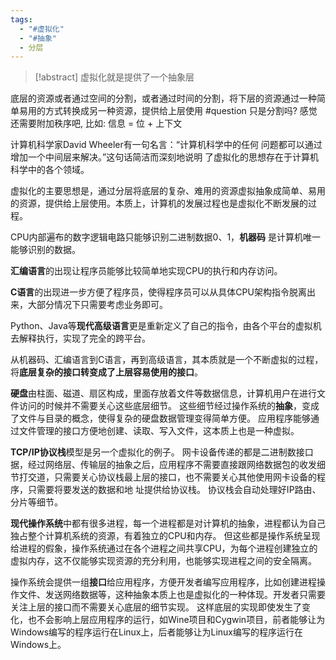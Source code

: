 ```yaml
---
tags:
  - "#虚拟化"
  - "#抽象"
  - 分层
---
```


>[!abstract] 
> 虚拟化就是提供了一个抽象层

底层的资源或者通过空间的分割，或者通过时间的分割，将下层的资源通过一种简单易用的方式转换成另一种资源，提供给上层使用
#question 只是分割吗? 感觉还需要附加秩序吧, 比如: 信息 = 位 + 上下文


计算机科学家David Wheeler有一句名言：“计算机科学中的任何
问题都可以通过增加一个中间层来解决。”这句话简洁而深刻地说明
了虚拟化的思想存在于计算机科学中的各个领域。

虚拟化的主要思想是，通过分层将底层的复杂、难用的资源虚拟抽象成简单、易用的资源，提供给上层使用。本质上，计算机的发展过程也是虚拟化不断发展的过程。

CPU内部遍布的数字逻辑电路只能够识别二进制数据0、1，**机器码**
是计算机唯一能够识别的数据。

**汇编语言**的出现让程序员能够比较简单地实现CPU的执行和内存访问。

**C语言**的出现进一步方便了程序员，使得程序员可以从具体CPU架构指令脱离出来，大部分情况下只需要考虑业务即可。


Python、Java等**现代高级语言**更是重新定义了自己的指令，由各个平台的虚拟机去解释执行，实现了完全的跨平台。

从机器码、汇编语言到C语言，再到高级语言，其本质就是一个不断虚拟的过程，将**底层复杂的接口转变成了上层容易使用的接口**。

**硬盘**由柱面、磁道、扇区构成，里面存放着文件等数据信息，计算机用户在进行文件访问的时候并不需要关心这些底层细节。
这些细节经过操作系统的**抽象**，变成了文件与目录的概念，使得复杂的硬盘数据管理变得简单方便。
应用程序能够通过文件管理的接口方便地创建、读取、写入文件，这本质上也是一种虚拟。

**TCP/IP协议栈**模型是另一个虚拟化的例子。
网卡设备传递的都是二进制数接口据，经过网络层、传输层的抽象之后，应用程序不需要直接跟网络数据包的收发细节打交道，只需要关心协议栈最上层的接口，也不需要关心其他使用网卡设备的程序，只需要将要发送的数据和地
址提供给协议栈。
协议栈会自动处理好IP路由、分片等细节。

**现代操作系统**中都有很多进程，每一个进程都是对计算机的抽象，进程都认为自己独占整个计算机系统的资源，有着独立的CPU和内存。
但这些都是操作系统呈现给进程的假象，操作系统通过在各个进程之间共享CPU，为每个进程创建独立的虚拟内存，这不仅能够实现资源的充分利用，也能够实现进程之间的安全隔离。

操作系统会提供一组**接口**给应用程序，方便开发者编写应用程序，比如创建进程操作文件、发送网络数据等，这种抽象本质上也是虚拟化的一种体现。开发者只需要关注上层的接口而不需要关心底层的细节实现。
这样底层的实现即使发生了变化，也不会影响上层应用程序的运行，如Wine项目和Cygwin项目，前者能够让为Windows编写的程序运行在Linux上，后者能够让为Linux编写的程序运行在Windows上。
